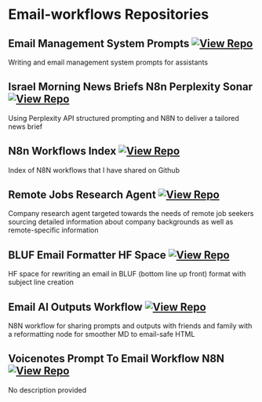 # Email-workflows Repositories

## Email Management System Prompts [![View Repo](https://img.shields.io/badge/view-repo-green)](https://github.com/danielrosehill/Email-Management-System-Prompts)
Writing and email management system prompts for assistants

## Israel Morning News Briefs N8n Perplexity Sonar [![View Repo](https://img.shields.io/badge/view-repo-green)](https://github.com/danielrosehill/Israel-Morning-News-Briefs-N8N-Perplexity-Sonar)
Using Perplexity API structured prompting and N8N to deliver a tailored news brief

## N8n Workflows Index [![View Repo](https://img.shields.io/badge/view-repo-green)](https://github.com/danielrosehill/N8N-Workflows-Index)
Index of N8N workflows that I have shared on Github

## Remote Jobs Research Agent [![View Repo](https://img.shields.io/badge/view-repo-green)](https://github.com/danielrosehill/Remote-Jobs-Research-Agent)
Company research agent targeted towards the needs of remote job seekers sourcing detailed information about company backgrounds as well as remote-specific information


## BLUF Email Formatter HF Space [![View Repo](https://img.shields.io/badge/view-repo-green)](https://github.com/danielrosehill/BLUF-Email-Formatter-HF-Space)
HF space for rewriting an email in BLUF (bottom line up front) format with subject line creation

## Email AI Outputs Workflow [![View Repo](https://img.shields.io/badge/view-repo-green)](https://github.com/danielrosehill/Email-AI-Outputs-Workflow)
N8N workflow for sharing prompts and outputs with friends and family with a reformatting node for smoother MD to email-safe HTML 

## Voicenotes Prompt To Email Workflow N8N [![View Repo](https://img.shields.io/badge/view-repo-green)](https://github.com/danielrosehill/Voicenotes-Prompt-To-Email-Workflow-N8N)
No description provided

